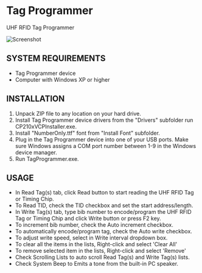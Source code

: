 # Tag Programmer
UHF RFID Tag Programmer


![Screenshot](https://www.edmundcinco.com/projects/tagprogrammer/screenshot.png)


SYSTEM REQUIREMENTS
--------------------

- Tag Programmer device
- Computer with Windows XP or higher


INSTALLATION
--------------------

1. Unpack ZIP file to any location on your hard drive.
2. Install Tag Programmer device drivers from the "Drivers"
   subfolder run CP210xVCPInstaller.exe.
3. Install "NumberOnly.ttf" font from "Install Font" subfolder.
4. Plug in the Tag Programmer device into one of your USB ports.
   Make sure Windows assigns a COM port number between 1-9 in
   the Windows device manager.
5. Run TagProgrammer.exe.


USAGE
--------------------

- In Read Tag(s) tab, click Read button to start reading
  the UHF RFID Tag or Timing Chip.
- To Read TID, check the TID checkbox and set the start 
  address/length.
- In Write Tag(s) tab, type bib number to encode/program the 
  UHF RFID Tag or Timing Chip and click Write button or press F2 key.
- To increment bib number, check the Auto increment checkbox.
- To automatically encode/program tag, check the Auto write checkbox.
- To adjust write speed, select in Write interval dropdown box.
- To clear all the items in the lists, Right-click and select 'Clear All'
- To remove selected item in the lists, Right-click and select 'Remove'
- Check Scrolling Lists to auto scroll Read Tag(s) and Write Tag(s) lists.
- Check System Beep to Emits a tone from the built-in PC speaker.
